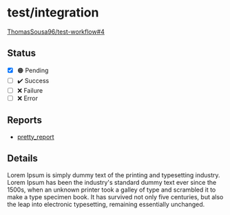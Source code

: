# test/integration

[ThomasSousa96/test-workflow#4](https://github.com/ThomasSousa96/test-workflow/pull/4)

## Status

- [x] :orange_circle: Pending
- [ ] :heavy_check_mark: Success
- [ ] :x: Failure
- [ ] :x: Error

## Reports

- [pretty_report](pretty_report.html)

## Details

Lorem Ipsum is simply dummy text of the printing and typesetting industry. Lorem Ipsum has been the industry's standard dummy text ever since the 1500s, when an unknown printer took a galley of type and scrambled it to make a type specimen book. It has survived not only five centuries, but also the leap into electronic typesetting, remaining essentially unchanged.
